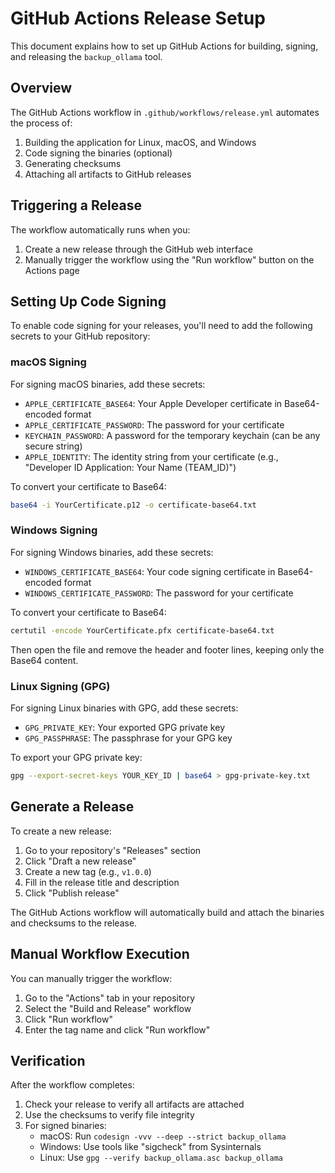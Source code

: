 # GitHub Actions Release Setup

This document explains how to set up GitHub Actions for building, signing, and releasing the `backup_ollama` tool.

## Overview

The GitHub Actions workflow in `.github/workflows/release.yml` automates the process of:

1. Building the application for Linux, macOS, and Windows
2. Code signing the binaries (optional)
3. Generating checksums
4. Attaching all artifacts to GitHub releases

## Triggering a Release

The workflow automatically runs when you:

1. Create a new release through the GitHub web interface
2. Manually trigger the workflow using the "Run workflow" button on the Actions page

## Setting Up Code Signing

To enable code signing for your releases, you'll need to add the following secrets to your GitHub repository:

### macOS Signing

For signing macOS binaries, add these secrets:

- `APPLE_CERTIFICATE_BASE64`: Your Apple Developer certificate in Base64-encoded format
- `APPLE_CERTIFICATE_PASSWORD`: The password for your certificate
- `KEYCHAIN_PASSWORD`: A password for the temporary keychain (can be any secure string)
- `APPLE_IDENTITY`: The identity string from your certificate (e.g., "Developer ID Application: Your Name (TEAM_ID)")

To convert your certificate to Base64:

```bash
base64 -i YourCertificate.p12 -o certificate-base64.txt
```

### Windows Signing

For signing Windows binaries, add these secrets:

- `WINDOWS_CERTIFICATE_BASE64`: Your code signing certificate in Base64-encoded format
- `WINDOWS_CERTIFICATE_PASSWORD`: The password for your certificate

To convert your certificate to Base64:

```bash
certutil -encode YourCertificate.pfx certificate-base64.txt
```

Then open the file and remove the header and footer lines, keeping only the Base64 content.

### Linux Signing (GPG)

For signing Linux binaries with GPG, add these secrets:

- `GPG_PRIVATE_KEY`: Your exported GPG private key
- `GPG_PASSPHRASE`: The passphrase for your GPG key

To export your GPG private key:

```bash
gpg --export-secret-keys YOUR_KEY_ID | base64 > gpg-private-key.txt
```

## Generate a Release

To create a new release:

1. Go to your repository's "Releases" section
2. Click "Draft a new release"
3. Create a new tag (e.g., `v1.0.0`)
4. Fill in the release title and description
5. Click "Publish release"

The GitHub Actions workflow will automatically build and attach the binaries and checksums to the release.

## Manual Workflow Execution

You can manually trigger the workflow:

1. Go to the "Actions" tab in your repository
2. Select the "Build and Release" workflow
3. Click "Run workflow"
4. Enter the tag name and click "Run workflow"

## Verification

After the workflow completes:

1. Check your release to verify all artifacts are attached
2. Use the checksums to verify file integrity
3. For signed binaries:
   - macOS: Run `codesign -vvv --deep --strict backup_ollama`
   - Windows: Use tools like "sigcheck" from Sysinternals
   - Linux: Use `gpg --verify backup_ollama.asc backup_ollama`